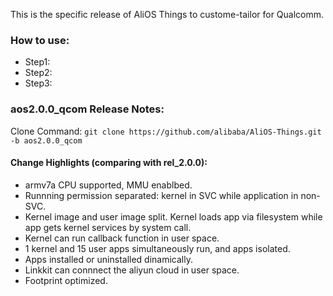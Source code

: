 This is the specific release of AliOS Things to custome-tailor for Qualcomm.

### How to use:
-  Step1:
-  Step2:
-  Step3:


### aos2.0.0_qcom Release Notes:

Clone Command: ```git clone https://github.com/alibaba/AliOS-Things.git -b aos2.0.0_qcom```

#### Change Highlights (comparing with rel_2.0.0):
- armv7a CPU supported, MMU enablbed.
- Runnning permission separated: kernel in SVC while application in non-SVC.
- Kernel image and user image split. Kernel loads app via filesystem while app gets kernel services by system call.
- Kernel can run callback function in user space.
- 1 kernel and 15 user apps simultaneously run, and apps isolated.
- Apps installed or uninstalled dinamically.
- Linkkit can connnect the aliyun cloud in user space.
- Footprint optimized.
